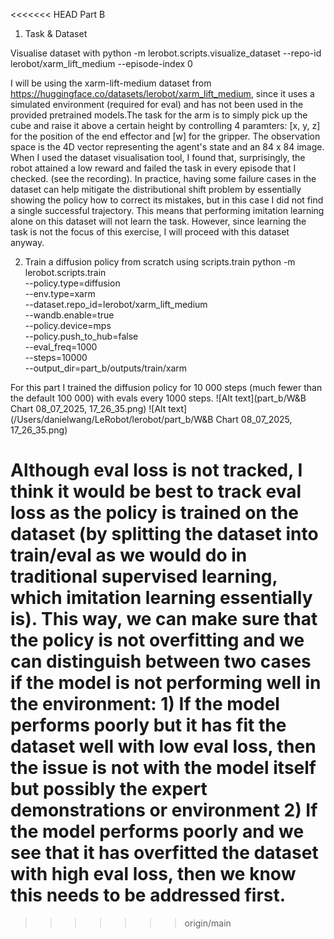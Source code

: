 <<<<<<< HEAD
Part B

1. Task & Dataset 

Visualise dataset with
python -m lerobot.scripts.visualize_dataset     --repo-id lerobot/xarm_lift_medium     --episode-index 0

I will be using the xarm-lift-medium dataset from https://huggingface.co/datasets/lerobot/xarm_lift_medium, 
since it uses a simulated environment (required for eval) and has not been used in 
the provided pretrained models.The task for the arm is to simply pick up the cube and raise
it above a certain height by controlling 4 paramters: [x, y, z] for the position of the 
end effector and [w] for the gripper. The observation space is the 4D vector representing the agent's state 
and an 84 x 84 image. When I used the dataset visualisation tool, I found that, 
surprisingly, the robot attained a low reward and failed the task in every episode that I checked.
(see the recording). In practice, having some failure cases in the dataset can help
mitigate the distributional shift problem by essentially showing the policy how to correct
its mistakes, but in this case I did not find a single successful trajectory. This means that performing imitation learning alone on this dataset 
will not learn the task. However, since learning the task is not the focus of this exercise, I will proceed
with this dataset anyway.

2. Train a diffusion policy from scratch using scripts.train
python -m lerobot.scripts.train \
    --policy.type=diffusion \
    --env.type=xarm \
    --dataset.repo_id=lerobot/xarm_lift_medium \
    --wandb.enable=true \
    --policy.device=mps \
    --policy.push_to_hub=false \
    --eval_freq=1000 \
    --steps=10000 \
    --output_dir=part_b/outputs/train/xarm

For this part I trained the diffusion policy for 10 000 steps (much fewer than
the default 100 000) with evals every 1000 steps. 
![Alt text](part_b/W&B Chart 08_07_2025, 17_26_35.png)
![Alt text](/Users/danielwang/LeRobot/lerobot/part_b/W&B Chart 08_07_2025, 17_26_35.png)

Although eval loss is not tracked, I think it would be best to track eval loss 
as the policy is trained on the dataset (by splitting the dataset into
train/eval as we would do
in traditional supervised learning, which imitation learning essentially is). 
This way, we can make sure that the policy is not overfitting and we can 
distinguish between two cases if the model is not performing well in the environment: 1) If 
the model performs poorly but it has fit the 
dataset well with low eval loss, then the issue is not with the model itself
but possibly the expert demonstrations or environment 2) If the model performs poorly 
and we see that it has overfitted the dataset
with high eval loss, then we know this needs to be addressed first.
=======

>>>>>>> origin/main
